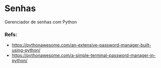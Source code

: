 # Senhas
 Gerenciador de senhas com Python

 ### Refs:
 - https://pythonawesome.com/an-extensive-password-manager-built-using-python/
 - https://pythonawesome.com/a-simple-terminal-password-manager-in-python/
